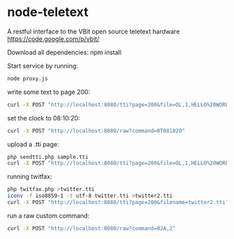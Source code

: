 node-teletext
=============

A restful interface to the VBit open source teletext hardware
https://code.google.com/p/vbit/

Download all dependencies:
	npm install

Start service by running:
````bash
node proxy.js
````

write some text to page 200:
````bash
curl -X POST "http://localhost:8080/tti?page=200&file=OL,1,HELLO%20WORLD"
````

set the clock to 08:10:20:
````bash
curl -X POST "http://localhost:8080/raw?command=0T081020"
````

upload a .tti page:
````bash
php sendtti.php sample.tti
curl -X POST "http://localhost:8080/tti?page=200&file=OL,1,HELLO%20WORLD"
````

running twitfax:
````bash
php twitfax.php >twitter.tti
iconv -f iso8859-1 -t utf-8 twitter.tti >twitter2.tti
curl -X POST "http://localhost:8080/tti?page=200&filename=twitter2.tti"
````

run a raw custom command:
````bash
curl -X POST "http://localhost:8080/raw?command=0JA,2"
````

